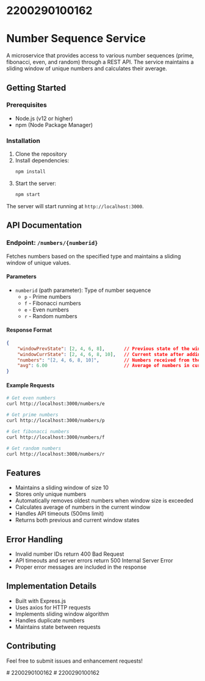 # 2200290100162

# Number Sequence Service

A microservice that provides access to various number sequences (prime, fibonacci, even, and random) through a REST API. The service maintains a sliding window of unique numbers and calculates their average.

## Getting Started

### Prerequisites
- Node.js (v12 or higher)
- npm (Node Package Manager)

### Installation
1. Clone the repository
2. Install dependencies:
   ```bash
   npm install
   ```
3. Start the server:
   ```bash
   npm start
   ```
The server will start running at `http://localhost:3000`.

## API Documentation

### Endpoint: `/numbers/{numberid}`

Fetches numbers based on the specified type and maintains a sliding window of unique values.

#### Parameters
- `numberid` (path parameter): Type of number sequence
  - `p` - Prime numbers
  - `f` - Fibonacci numbers
  - `e` - Even numbers
  - `r` - Random numbers

#### Response Format
```json
{
    "windowPrevState": [2, 4, 6, 8],       // Previous state of the window
    "windowCurrState": [2, 4, 6, 8, 10],   // Current state after adding new numbers
    "numbers": "[2, 4, 6, 8, 10]",         // Numbers received from the service
    "avg": 6.00                            // Average of numbers in current window
}
```

#### Example Requests
```bash
# Get even numbers
curl http://localhost:3000/numbers/e

# Get prime numbers
curl http://localhost:3000/numbers/p

# Get fibonacci numbers
curl http://localhost:3000/numbers/f

# Get random numbers
curl http://localhost:3000/numbers/r
```

## Features
- Maintains a sliding window of size 10
- Stores only unique numbers
- Automatically removes oldest numbers when window size is exceeded
- Calculates average of numbers in the current window
- Handles API timeouts (500ms limit)
- Returns both previous and current window states

## Error Handling
- Invalid number IDs return 400 Bad Request
- API timeouts and server errors return 500 Internal Server Error
- Proper error messages are included in the response

## Implementation Details
- Built with Express.js
- Uses axios for HTTP requests
- Implements sliding window algorithm
- Handles duplicate numbers
- Maintains state between requests

## Contributing
Feel free to submit issues and enhancement requests!

#   2 2 0 0 2 9 0 1 0 0 1 6 2 
 
 #   2 2 0 0 2 9 0 1 0 0 1 6 2 
 
 